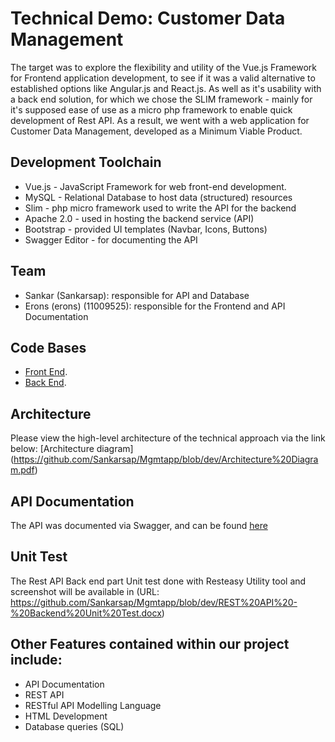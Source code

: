 # Technical Demo: Customer Data Management

The target was to explore the flexibility and utility of the Vue.js Framework for Frontend application development, to see if it was a valid alternative to established options like Angular.js and React.js.
As well as it's usability with a back end solution, for which we chose the SLIM framework - mainly for it's supposed ease of use as a micro php framework to enable quick development of Rest API.
As a result, we went with a web application for Customer Data Management, developed as a Minimum Viable Product.  


## Development Toolchain
- Vue.js - JavaScript Framework for web front-end development.
- MySQL -  Relational Database to host data (structured) resources
- Slim -   php micro framework used to write the API for the backend
- Apache 2.0 - used in hosting the backend service (API)
- Bootstrap - provided UI templates (Navbar, Icons, Buttons)
- Swagger Editor - for documenting the API


## Team
- Sankar (Sankarsap): responsible for API and Database
- Erons (erons) (11009525): responsible for the Frontend and API Documentation

## Code Bases
- [Front End](https://github.com/erons/Customer-Data-Mgmt).
- [Back End](https://github.com/Sankarsap/Mgmtapp/tree/dev).


## Architecture
Please view the high-level architecture of the technical approach via the link below:
[Architecture diagram] (https://github.com/Sankarsap/Mgmtapp/blob/dev/Architecture%20Diagram.pdf)


## API Documentation
The API was documented via Swagger, and can be found [here](https://app.swaggerhub.com/apis/eronz/mgmt/1.0.0)

## Unit Test
The Rest API Back end part Unit test done with Resteasy Utility tool and screenshot will be available in (URL: https://github.com/Sankarsap/Mgmtapp/blob/dev/REST%20API%20-%20Backend%20Unit%20Test.docx)


## Other Features contained within our project include:
- API Documentation
- REST API
- RESTful API Modelling Language
- HTML Development
- Database queries (SQL)
